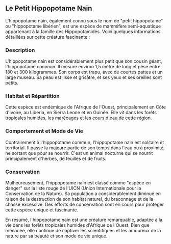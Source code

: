 ## Le Petit Hippopotame Nain

L'hippopotame nain, également connu sous le nom de "petit hippopotame" ou "hippopotame libérien", est une espèce de mammifère semi-aquatique appartenant à la famille des Hippopotamidés. Voici quelques informations détaillées sur cette créature fascinante :

### Description

L'hippopotame nain est considérablement plus petit que son cousin géant, l'hippopotame commun. Il mesure environ 1,5 mètre de long et pèse entre 180 et 300 kilogrammes. Son corps est trapu, avec de courtes pattes et un large museau. Sa peau est lisse et grisâtre, et ses yeux et ses oreilles sont petits.

### Habitat et Répartition

Cette espèce est endémique de l'Afrique de l'Ouest, principalement en Côte d'Ivoire, au Liberia, en Sierra Leone et en Guinée. Elle vit dans les forêts tropicales humides, les marécages et les cours d'eau de cette région.

### Comportement et Mode de Vie

Contrairement à l'hippopotame commun, l'hippopotame nain est solitaire et territorial. Il passe la majeure partie de son temps dans l'eau ou à proximité, ne sortant que pour se nourrir. C'est un animal nocturne qui se nourrit principalement d'herbes, de feuilles et de fruits.

### Conservation

Malheureusement, l'hippopotame nain est classé comme "espèce en danger" sur la liste rouge de l'UICN (Union Internationale pour la Conservation de la Nature). Sa population a considérablement diminué en raison de la destruction de son habitat naturel, du braconnage et de la chasse excessive. Des efforts de conservation sont en cours pour protéger cette espèce unique et fascinante.

En résumé, l'hippopotame nain est une créature remarquable, adaptée à la vie dans les forêts tropicales humides d'Afrique de l'Ouest. Bien que menacée, elle continue de captiver les scientifiques et les amoureux de la nature par sa beauté et son mode de vie unique.